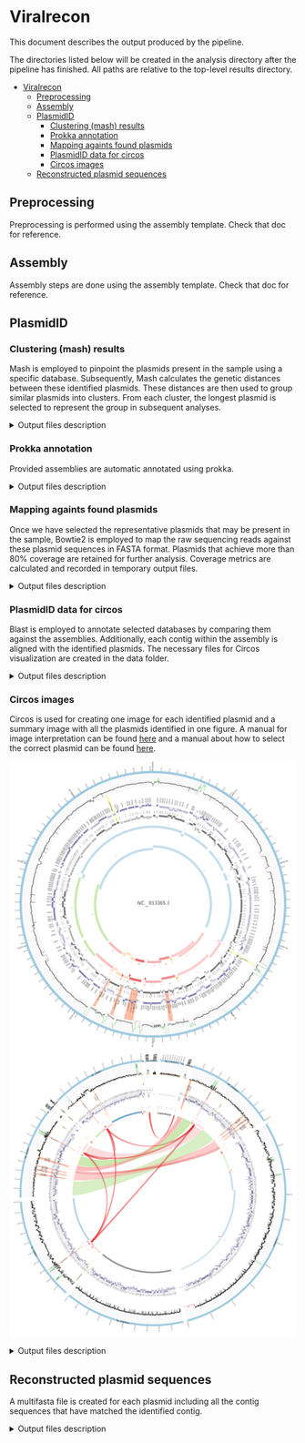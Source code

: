 # Viralrecon

This document describes the output produced by the pipeline.

The directories listed below will be created in the analysis directory after the pipeline has finished. All paths are relative to the top-level results directory.

- [Viralrecon](#viralrecon)
  - [Preprocessing](#preprocessing)
  - [Assembly](#assembly)
  - [PlasmidID](#plasmidid)
    - [Clustering (mash) results](#clustering-mash-results)
    - [Prokka annotation](#prokka-annotation)
    - [Mapping againts found plasmids](#mapping-againts-found-plasmids)
    - [PlasmidID data for circos](#plasmidid-data-for-circos)
    - [Circos images](#circos-images)
  - [Reconstructed plasmid sequences](#reconstructed-plasmid-sequences)

## Preprocessing

Preprocessing is performed using the assembly template. Check that doc for reference.

## Assembly

Assembly steps are done using the assembly template. Check that doc for reference.

## PlasmidID

### Clustering (mash) results

Mash is employed to pinpoint the plasmids present in the sample using a specific database. Subsequently, Mash calculates the genetic distances between these identified plasmids. These distances are then used to group similar plasmids into clusters. From each cluster, the longest plasmid is selected to represent the group in subsequent analyses.

<details>
<summary>Output files description</summary>

`NO_GROUP/kmer`
        - <strong>database.filtered_XX</strong>: Contains identifiers for plasmids identified by Mash that exhibit a distance value greater than a specified threshold (e.g., 0.95).
        - <strong>database.filtered_XX_term.XX.clusters.tab</strong>: A tabulated file listing the clusters of plasmids grouped based on their genetic similarities.
        - <strong>database.filtered_XX_term.XX.representative.fasta</strong>: The FASTA formatted sequence file of the longests plasmids selected as representatives for each cluster.
        - <strong>database.filtered_XX_term.XX.representative.fasta.*.bt2</strong>: Bowtie2 index files for the representative FASTA sequences.
        - <strong>database.filtered_XX_term.fasta</strong>: the FASTA formatted sequences from the plasmids in database.filtered_XX.
        - <strong>database.filtered_XX_term.mash.distances.tab</strong>: Tabulated data of Mash-calculated distances between the filtered plasmid sequences, used for clustering.
        - <strong>database.msh</strong>: The Mash sketch file of the database, which is a compact binary representation of the set of plasmids used for quick distance estimation.
        - <strong>database.screen.tab</strong>: Output file listing the results of the Mash screen operation, which compares the sample against the database to find matching plasmids.
</details>

### Prokka annotation

Provided assemblies are automatic annotated using prokka.

<details>
<summary>Output files description</summary>

`NO_GROUP/database`
Prokka output files can be found [here](https://github.com/tseemann/prokka?tab=readme-ov-file#output-files)
        - SAMPLE_NAME.err  
        - SAMPLE_NAME.fna  
        - SAMPLE_NAME.gff
        - SAMPLE_NAME.gff.renamed
        - SAMPLE_NAME.gff.bed: gff in bed format
        - SAMPLE_NAME.gff.reverse.bed: only reverse genes
        - SAMPLE_NAME.gff.forward.bed: only forward genes
        - SAMPLE_NAME.sqn
        - SAMPLE_NAME.txt
        - SAMPLE_NAME.faa
        - SAMPLE_NAME.fsa
        - SAMPLE_NAME.tbl
        - SAMPLE_NAME.ffn
        - SAMPLE_NAME.gbk
        - SAMPLE_NAME.log
        - SAMPLE_NAME.tsv
</details>

### Mapping againts found plasmids

Once we have selected the representative plasmids that may be present in the sample, Bowtie2 is employed to map the raw sequencing reads against these plasmid sequences in FASTA format. Plasmids that achieve more than 80% coverage are retained for further analysis. Coverage metrics are calculated and recorded in temporary output files.

<details>
<summary>Output files description</summary>

`NO_GROUP/mapping`
        - <strong>SAMPLE_NAME.coverage</strong>: Contains initial coverage bedgraph data for each plasmid
        - <strong>SAMPLE_NAME.coverage_adapted</strong>: Adjusted coverage mean for each plasmid
        - <strong>SAMPLE_NAME.coverage_adapted_clustered</strong>: adjusted coverage mean filtered with more than 80% coverage.
        - <strong>SAMPLE_NAME.coverage_adapted_clustered_ac</strong>: identificator of filtered plasmids
        - <strong>SAMPLE_NAME.coverage_adapted_clustered_percentage</strong>: coverage data for each plasmid in percentaje (1-value)
        - <strong>SAMPLE_NAME.coverage_adapted_filtered_80</strong>: Lists plasmids with coverage exceeding 80%, selected for subsequent analysis.
        - <strong>SAMPLE_NAME.coverage_adapted_filtered_80_term.fasta</strong>: FASTA formatted file containing sequences of plasmids with more than 80% coverage.
        - <strong>SAMPLE_NAME.coverage_adapted_filtered_80_term.fasta.blast.tmp.*</strong>: Temporary BLAST files for sequences that have passed the 80% coverage threshold, used for further comparative analysis.
        - <strong>SAMPLE_NAME.sorted.bam</strong>: BAM file of aligned reads sorted by coordinates.
        - <strong>SAMPLE_NAME.sorted.bam.bai</strong>: Index file for the sorted BAM file, facilitating faster data retrieval.
</details>

### PlasmidID data for circos

Blast is employed to annotate selected databases by comparing them against the assemblies. Additionally, each contig within the assembly is aligned with the identified plasmids. The necessary files for Circos visualization are created in the data folder.

<details>
<summary>Output files description</summary>

`NO_GROUP/SAMPLE_NAME/data`
        - pID_highlights.conf: genes highlights for circos.
        - pID_text_annotation.coordinates: text annotation coordinates for circos.
        - SAMPLE_NAME.bedgraph: bedgraph coverage for each plasmid
        - SAMPLE_NAME.bedgraph_term: filtered bedgraph coverage for each plasmid
        - SAMPLE_NAME.DB.bed: blast result in bed format
        - SAMPLE_NAME.DB.blast: for each annotation database blast result against the assembly
        - SAMPLE_NAME.DB.coordinates: blast result with the coordinates needed for the circos image
        - SAMPLE_NAME.fna.blast.tmp.*: blast tmp database files
        - SAMPLE_NAME.gff.forward.coordinates: gff coordinates for forward genes for annotation track
        - SAMPLE_NAME.gff.reverse.coordinates: gff coordinates for reverse genes for annotation track
        - SAMPLE_NAME.karyotype_individual.txt: karyotype template for each plasmid individual image
        - SAMPLE_NAME.karyotype_summary.txt: karyotype circos file for summary image
        - SAMPLE_NAME.plasmids.bed: blast result plasmids in bed format.
        - SAMPLE_NAME.plasmids.blast: blast result contigs against identified plasmids.
        - SAMPLE_NAME.plasmids.blast.links: blast result for links for contigs that match different plasmids.
        - SAMPLE_NAME.plasmids.complete: complete track information for citcos
        - SAMPLE_NAME.plasmids.links: links for contigs that match different plasmids.
</details>

### Circos images

Circos is used for creating one image for each identified plasmid and a summary image with all the plasmids identified in one figure. A manual for image interpretation can be found [here](https://github.com/BU-ISCIII/plasmidID/wiki/Understanding-the-image:-track-by-track) and a manual about how to select the correct plasmid can be found [here](https://github.com/BU-ISCIII/plasmidID/wiki/How-to-chose-the-right-plasmids).

![plasmidid_image](./images/SEN30_000195995_NC_013365.1.png)
![summary_image](./images/KPN30_000240185_summary.png)

<details>
<summary>Output files description</summary>

`NO_GROUP/images`

- SAMPLE_NAME_PLASMID_individual.circos.conf: circos conf file used for generating the individual image
- SAMPLE_NAME_PLASMID.png: circos image for individual plasmidID
- SAMPLE_NAME_summary.circos.conf: circos conf file used for genering the summary image
- SAMPLE_NAME_summary.png: summary image

</details>

## Reconstructed plasmid sequences

A multifasta file is created for each plasmid including all the contig sequences that have matched the identified contig.

<details>
<summary>Output files description</summary>

`NO_GROUP/fasta_files`

- PLASMID_term.fasta: multifasta file for each plasmid identified in the sample.

</details>
